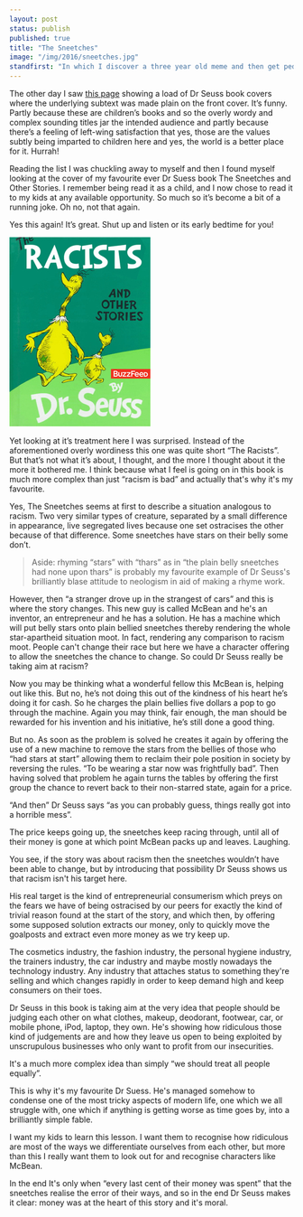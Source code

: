 ```yaml
---
layout: post
status: publish
published: true
title: "The Sneetches"
image: "/img/2016/sneetches.jpg"
standfirst: "In which I discover a three year old meme and then get pedantic as an excuse to write a big blog about one of my favourite Dr Seuss books."
---
```

The other day I saw [this page](http://imgur.com/a/rfofh) showing a load of Dr Seuss book covers where the underlying subtext was made plain on the front cover. It’s funny. Partly because these are children’s books and so the overly wordy and complex sounding titles jar the intended audience and partly because there’s a feeling of left-wing satisfaction that yes, those are the values subtly being imparted to children here and yes, the world is a better place for it. Hurrah!

Reading the list I was chuckling away to myself and then I found myself looking at the cover of my favourite ever Dr Suess book The Sneetches and Other Stories. I remember being read it as a child, and I now chose to read it to my kids at any available opportunity. So much so it’s become a bit of a running joke. Oh no, not that again.

Yes this again! It’s great. Shut up and listen or its early bedtime for you!

<img class="img-quart-right" src="/img/2016/sneetches.jpg" />

Yet looking at it’s treatment here I was surprised. Instead of the aforementioned overly wordiness this one was quite short “The Racists”. But that’s not what it’s about, I thought, and the more I thought about it the more it bothered me. I think because what I feel is going on in this book is much more complex than just “racism is bad” and actually that's why it's my favourite.

Yes, The Sneetches seems at first to describe a situation analogous to racism. Two very similar types of creature, separated by a small difference in appearance, live segregated lives because one set ostracises the other because of that difference. Some sneetches have stars on their belly some don’t.

<blockquote>
Aside: rhyming “stars” with “thars” as in “the plain belly sneetches had none upon thars” is probably my favourite example of Dr Seuss's brilliantly blase attitude to neologism in aid of making a rhyme work.
</blockquote>

However, then “a stranger drove up in the strangest of cars” and this is where the story changes. This new guy is called McBean and he's an inventor, an entrepreneur and he has a solution. He has a machine which will put belly stars onto plain bellied sneetches thereby rendering the whole star-apartheid situation moot. In fact, rendering any comparison to racism moot. People can't change their race but here we have a character offering to allow the sneetches the chance to change. So could Dr Seuss really be taking aim at racism?

Now you may be thinking what a wonderful fellow this McBean is, helping out like this. But no, he’s not doing this out of the kindness of his heart he’s doing it for cash. So he charges the plain bellies five dollars a pop to go through the machine. Again you may think, fair enough, the man should be rewarded for his invention and his initiative, he’s still done a good thing.

But no. As soon as the problem is solved he creates it again by offering the use of a new machine to remove the stars from the bellies of those who “had stars at start” allowing them to reclaim their pole position in society by reversing the rules. “To be wearing a star now was frightfully bad”. Then having solved that problem he again turns the tables by offering the first group the chance to revert back to their non-starred state, again for a price.

“And then” Dr Seuss says “as you can probably guess, things really got into a horrible mess”.

The price keeps going up, the sneetches keep racing through, until all of their money is gone at which point McBean packs up and leaves. Laughing.

You see, if the story was about racism then the sneetches wouldn’t have been able to change, but by introducing that possibility Dr Seuss shows us that racism isn't his target here.

His real target is the kind of entrepreneurial consumerism which preys on the fears we have of being ostracised by our peers for exactly the kind of trivial reason found at the start of the story, and which then, by offering some supposed solution extracts our money, only to quickly move the goalposts and extract even more money as we try keep up.

The cosmetics industry, the fashion industry, the personal hygiene industry, the trainers industry, the car industry and maybe mostly  nowadays the technology industry. Any industry that attaches status to something they're selling and which changes rapidly in order to keep demand high and keep consumers on their toes.

Dr Seuss in this book is taking aim at the very idea that people should be judging each other on what clothes, makeup, deodorant, footwear, car, or mobile phone, iPod, laptop, they own. He's showing how ridiculous those kind of judgements are and how they leave us open to being exploited by unscrupulous businesses who only want to profit from our insecurities.

It's a much more complex idea than simply “we should treat all people equally”.

This is why it's my favourite Dr Suess. He's managed somehow to condense one of the most tricky aspects of modern life, one which we all struggle with, one which if anything is getting worse as time goes by, into a brilliantly simple fable.

I want my kids to learn this lesson. I want them to recognise how ridiculous are most of the ways we differentiate ourselves from each other, but more than this I really want them to look out for and recognise characters like McBean.

In the end It's only when “every last cent of their money was spent” that the sneetches realise the error of their ways, and so in the end Dr Seuss makes it clear: money was at the heart of this story and it's moral.

